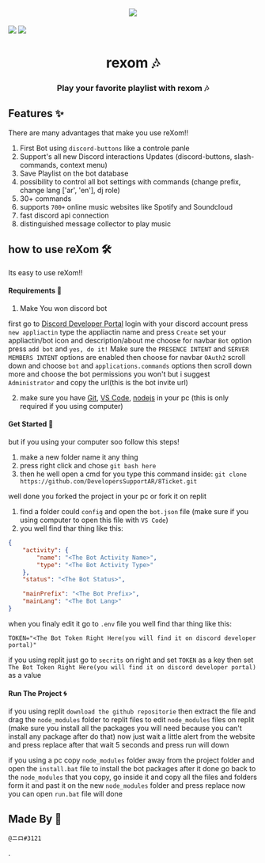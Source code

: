 <h1 align="center"><img src="https://media.discordapp.net/attachments/845107443573719112/859222529939210250/Screenshot_2021-06-29-02-03-02-63_3a637037d35f95c5dbcdcc75e697ce91.jpg"></h1>

[![](https://img.shields.io/discord/5650485153575264.svg?logo=discord&colorB=blue&label=DeveloperSupport)](https://discord.gg/H6B3RhATMU)
[![](https://img.shields.io/badge/discord.js-v13.1.0-blue.svg?logo=npm)](https://github.com/discordjs)

<h1 align="center"> rexom 🎶</h1>

<h3 align="center"> Play your favorite playlist with rexom 🎶 </h3>

## Features ✨

There are many advantages that make you use reXom!!

1. First Bot using `discord-buttons` like a controle panle
2. Support's all new Discord interactions Updates (discord-buttons, slash-commands, context menu)
3. Save Playlist on the bot database
4. possibility to control all bot settings with commands (change prefix, change lang ['ar', 'en'], dj role)
5. 30+ commands
6. supports `700+` online music websites like Spotify and Soundcloud
7. fast discord api connection
8. distinguished message collector to play music

## how to use reXom 🛠️

Its easy to use reXom!!

#### Requirements 📜

1. Make You won discord bot

first go to [Discord Developer Portal](https://discord.com/developers/applications/)
login with your discord account
press `new appliactin`
type the appliactin name and press `Create`
set your appliactin/bot icon and description/about me
choose for navbar `Bot` option
press `add bot` and `yes, do it!`
Make sure the `PRESENCE INTENT` and `SERVER MEMBERS INTENT` options are enabled
then choose for navbar `OAuth2`
scroll down and choose `bot` and `applications.commands` options then scroll down more and choose the bot permissions you won't but i suggest `Administrator` and copy the url(this is the bot invite url)

2. make sure you have [Git](https://git-scm.com/downloads), [VS Code](https://code.visualstudio.com/download), [nodejs](https://nodejs.org/en/download/current/) in your pc (this is only required if you using computer)


#### Get Started 🚀

but if you using your computer soo follow this steps!

1. make a new folder name it any thing
2. press right click and chose `git bash here`
3. then he well open a cmd for you type this command inside: `git clone https://github.com/DevelopersSupportAR/8Ticket.git`

well done you forked the project in your pc or fork it on replit

1. find a folder could `config` and open the `bot.json` file (make sure if you using computer to open this file with `VS Code`)
2. you well find thar thing like this:

```json
{
    "activity": {
        "name": "<The Bot Activity Name>",
        "type": "<The Bot Activity Type>"
    },
    "status": "<The Bot Status>",

    "mainPrefix": "<The Bot Prefix>",
    "mainLang": "<The Bot Lang>"
}
```

when you finaly edit it go to `.env` file
you well find thar thing like this:

```
TOKEN="<The Bot Token Right Here(you will find it on discord developer portal)"
```

if you using replit just go to `secrits` on right
and set `TOKEN` as a key
then set `The Bot Token Right Here(you will find it on discord developer portal)` as a value


#### Run The Project 🌀

if you using replit `download the github repositorie` then extract the file and drag the `node_modules` folder to replit files
to edit `node_modules` files on replit (make sure you install all the packages you will need because you can't install any package after do that)
now just wait a little alert from the website and press replace
after that wait 5 seconds and press run
will down

if you using a pc copy `node_modules` folder away from the project folder and open the `install.bat` file to install the bot packages
after it done go back to the `node_modules` that you copy, go inside it and copy all the files and folders form it and past it on the new `node_modules` folder and press replace
now you can open `run.bat` file
will done


## Made By 🔌

`@ニロ#3121`

.
